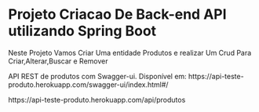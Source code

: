 # Projeto Criacao  De Back-end API utilizando Spring Boot 


<p>Neste Projeto Vamos Criar Uma entidade Produtos e realizar Um Crud Para Criar,Alterar,Buscar e Remover</p>
<p>API REST de produtos com Swagger-ui. Disponível em:  https://api-teste-produto.herokuapp.com/swagger-ui/index.html#/</p>
https://api-teste-produto.herokuapp.com/api/produtos
